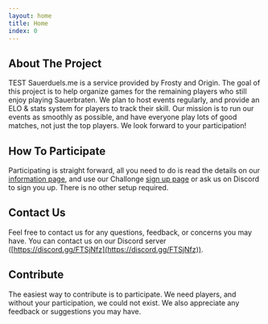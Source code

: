 ```yaml
---
layout: home
title: Home
index: 0
---
```


## About The Project

TEST Sauerduels.me is a service provided by Frosty and Origin. The goal of this project is to help organize games for the remaining players who still enjoy playing Sauerbraten. We plan to host events regularly, and provide an ELO & stats system for players to track their skill. Our mission is to run our events as smoothly as possible, and have everyone play lots of good matches, not just the top players. We look forward to your participation!

## How To Participate

Participating is straight forward, all you need to do is read the details on our <a href="{{ site.baseurl }}{% link info.md %}">information page</a>, and use our Challonge <a href="{{ site.baseurl }}{% link sign-up.md %}">sign up page</a> or ask us on Discord to sign you up. There is no other setup required.

## Contact Us

Feel free to contact us for any questions, feedback, or concerns you may have. You can contact us on our Discord server ([https://discord.gg/FTSjNfz](https://discord.gg/FTSjNfz)).

## Contribute

The easiest way to contribute is to participate. We need players, and without your participation, we could not exist. We also appreciate any feedback or suggestions you may have.
